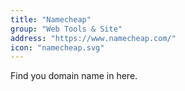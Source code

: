 ```yaml
---
title: "Namecheap"
group: "Web Tools & Site"
address: "https://www.namecheap.com/"
icon: "namecheap.svg"
---
```

Find you domain name in here.

